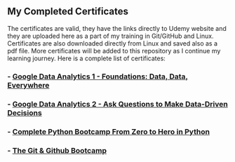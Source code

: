 ## My Completed Certificates

The certificates are valid, they have the links directly to Udemy website and they are uploaded here as a part of my training in Git/GitHub and Linux. Certificates are also downloaded directly from Linux and saved also as a pdf file. More certificates will be added to this repository as I continue my learning journey. 
Here is a complete list of certificates:

### - [Google Data Analytics 1 - Foundations: Data, Data, Everywhere](https://coursera.org/share/e337f014e7bebad5a8fa7f9e22fc57d9)
### - [Google Data Analytics 2 - Ask Questions to Make Data-Driven Decisions](https://coursera.org/share/680afff5c80a0a61e9ee81b1225844aa)

### - [Complete Python Bootcamp From Zero to Hero in Python](http://ude.my/UC-572adedd-3fe4-4906-b603-215fb4969800)

### - [The Git & Github Bootcamp](http://ude.my/UC-a5207a99-8ce8-49f3-9329-2edd9ca18240)
